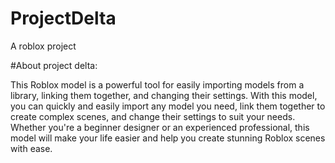 # ProjectDelta
A roblox project

#About project delta:

This Roblox model is a powerful tool for easily importing models from a library, linking them together, and changing their settings. With this model, you can quickly and easily import any model you need, link them together to create complex scenes, and change their settings to suit your needs. Whether you're a beginner designer or an experienced professional, this model will make your life easier and help you create stunning Roblox scenes with ease.
